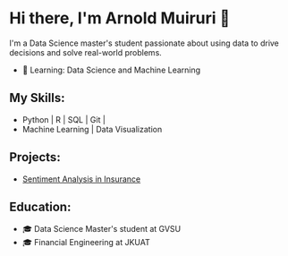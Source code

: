 # Hi there, I'm Arnold Muiruri 👋

I'm a Data Science master's student passionate about using data to drive decisions and solve real-world problems. 

- 🌱 Learning: Data Science and Machine Learning 

## My Skills:
- Python | R | SQL | Git | 
- Machine Learning | Data Visualization 

## Projects:
- [Sentiment Analysis in Insurance](https://github.com/arnoldmuiruri/insurance_sentiment_analysis)

## Education:
- 🎓 Data Science Master's student at GVSU
- 🎓 Financial Engineering at JKUAT 


